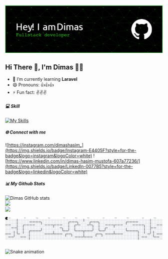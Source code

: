 ![Dimas Hasim Mustofa](img/github-header-1.png)

## Hi There 👋, I'm Dimas 👨‍💻

- 🌱 I’m currently learning **Laravel**
- 😄 Pronouns: 👍👍👍
- ⚡ Fun fact: ✌️✌️✌️
  <br/>

##### 💻 Skill

[![My Skills](https://skillicons.dev/icons?i=html,css,js,php,python,bootstrap,tailwind,react,laravel&theme=dark)](https://skillicons.dev)
<br/>

<!--
<img src="https://img.shields.io/badge/HTML5-E34F26?style=for-the-badge&logo=html5&logoColor=white" />

<img src="https://img.shields.io/badge/CSS3-1572B6?style=for-the-badge&logo=css3&logoColor=white" />

<img src="https://img.shields.io/badge/JavaScript-323330?style=for-the-badge&logo=javascript&logoColor=F7DF1E" />

<img src="https://img.shields.io/badge/PHP-777BB4?style=for-the-badge&logo=php&logoColor=white" />

<img src="https://img.shields.io/badge/Python-FFD43B?style=for-the-badge&logo=python&logoColor=blue" />

<img src="https://img.shields.io/badge/Bootstrap-563D7C?style=for-the-badge&logo=bootstrap&logoColor=white" />

<img src="https://img.shields.io/badge/Tailwind_CSS-38B2AC?style=for-the-badge&logo=tailwind-css&logoColor=white" />

<img src="https://img.shields.io/badge/React-20232A?style=for-the-badge&logo=react&logoColor=61DAFB" />

<img src="https://img.shields.io/badge/Laravel-FF2D20?style=for-the-badge&logo=laravel&logoColor=white" />

-->

##### 🌐 Connect with me

![https://instagram.com/dimashasim_](https://img.shields.io/badge/Instagram-E4405F?style=for-the-badge&logo=instagram&logoColor=white) ![https://www.linkedin.com/in/dimas-hasim-mustofa-607a77236/](https://img.shields.io/badge/LinkedIn-0077B5?style=for-the-badge&logo=linkedin&logoColor=white)
<br/>

##### 📊 My Github Stats

![Dimas GitHub stats](https://github-readme-stats.vercel.app/api?username=saitampool&show_icons=true&theme=merko)<br/>
![](https://nirzak-streak-stats.vercel.app/?user=Saitampool&theme=vision-friendly-dark&hide_border=false)<br/>
![](https://github-readme-stats.vercel.app/api/top-langs/?username=Saitampool&theme=vision-friendly-dark&hide_border=false&include_all_commits=true&count_private=false&layout=compact)<br/>

<picture>
  <source media="(prefers-color-scheme: dark)" srcset="https://raw.githubusercontent.com/saitampool/saitampool/output/pacman-contribution-graph-dark.svg">
  <source media="(prefers-color-scheme: light)" srcset="https://raw.githubusercontent.com/saitampool/saitampool/output/pacman-contribution-graph.svg">
  <img alt="pacman contribution graph" src="https://raw.githubusercontent.com/saitampool/saitampool/output/pacman-contribution-graph.svg">
</picture>

###

<img src="https://raw.githubusercontent.com/saitampool/saitampool/output/snake.svg" alt="Snake animation" />
